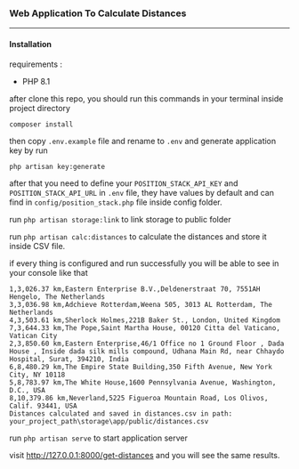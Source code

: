 ### Web Application To Calculate Distances

---

#### Installation

requirements : 
 - PHP 8.1

after clone this repo, you should run this commands in your terminal inside project directory

```
composer install
```

then copy `` .env.example `` file and rename to `` .env `` and generate application key by run

```
php artisan key:generate 
```

after that you need to define your ``` POSITION_STACK_API_KEY ``` and ``` POSITION_STACK_API_URL ``` in ``` .env ```
file,
they have values by default and can find in ``` config/position_stack.php ``` file inside config folder.

run ``` php artisan storage:link ``` to link storage to public folder

run ``` php artisan calc:distances ``` to calculate the distances and store it inside CSV file.

if every thing is configured and run successfully you will be able to see in your console like that

```
1,3,026.37 km,Eastern Enterprise B.V.,Deldenerstraat 70, 7551AH Hengelo, The Netherlands
3,3,036.98 km,Adchieve Rotterdam,Weena 505, 3013 AL Rotterdam, The Netherlands
4,3,503.61 km,Sherlock Holmes,221B Baker St., London, United Kingdom
7,3,644.33 km,The Pope,Saint Martha House, 00120 Citta del Vaticano, Vatican City
2,3,850.60 km,Eastern Enterprise,46/1 Office no 1 Ground Floor , Dada House , Inside dada silk mills compound, Udhana Main Rd, near Chhaydo Hospital, Surat, 394210, India
6,8,480.29 km,The Empire State Building,350 Fifth Avenue, New York City, NY 10118
5,8,783.97 km,The White House,1600 Pennsylvania Avenue, Washington, D.C., USA
8,10,379.86 km,Neverland,5225 Figueroa Mountain Road, Los Olivos, Calif. 93441, USA
Distances calculated and saved in distances.csv in path: your_project_path\storage\app/public/distances.csv
```

run ``` php artisan serve ``` to start application server

visit http://127.0.0.1:8000/get-distances and you will see the same results.

